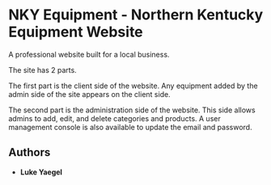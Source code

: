 # NKY Equipment - Northern Kentucky Equipment Website

A professional website built for a local business.

The site has 2 parts. 

The first part is the client side of the website. Any equipment added by the admin side of the site appears on the client side.

The second part is the administration side of the website. This side allows admins to add, edit, and delete categories and products. A user management console is also available to update the email and password.

## Authors

* **Luke Yaegel**

